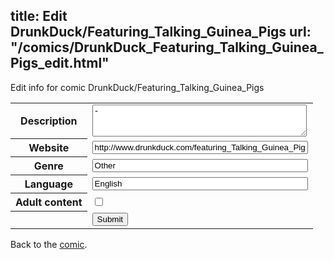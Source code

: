 title: Edit DrunkDuck/Featuring_Talking_Guinea_Pigs
url: "/comics/DrunkDuck_Featuring_Talking_Guinea_Pigs_edit.html"
---
Edit info for comic DrunkDuck/Featuring_Talking_Guinea_Pigs

<form name="comic" action="http://gaepostmail.appspot.com/comic/" method="post">
<table class="comicinfo">
<tr>
<th>Description</th><td><textarea name="description" cols="40" rows="3">-</textarea></td>
</tr>
<tr>
<th>Website</th><td><input type="text" name="url" value="http://www.drunkduck.com/featuring_Talking_Guinea_Pigs/" size="40"/></td>
</tr>
<tr>
<th>Genre</th><td><input type="text" name="genre" value="Other" size="40"/></td>
</tr>
<tr>
<th>Language</th><td><input type="text" name="language" value="English" size="40"/></td>
</tr>
<tr>
<th>Adult content</th><td><input type="checkbox" name="adult" value="adult" /></td>
</tr>
<tr>
<th></th><td>
<input type="hidden" name="comic" value="DrunkDuck_Featuring_Talking_Guinea_Pigs" />
<input type="submit" name="submit" value="Submit" />
</td>
</tr>
</table>
</form>

Back to the [comic](DrunkDuck_Featuring_Talking_Guinea_Pigs.html).

